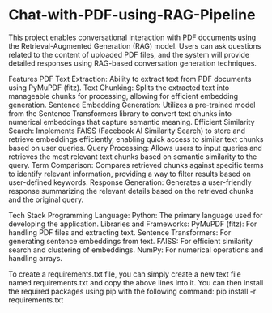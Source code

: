 # Chat-with-PDF-using-RAG-Pipeline

This project enables conversational interaction with PDF documents using the Retrieval-Augmented Generation (RAG) model. Users can ask questions related to the content of uploaded PDF files, and the system will provide detailed responses using RAG-based conversation generation techniques.

Features
PDF Text Extraction:
Ability to extract text from PDF documents using PyMuPDF (fitz).
Text Chunking:
Splits the extracted text into manageable chunks for processing, allowing for efficient embedding generation.
Sentence Embedding Generation:
Utilizes a pre-trained model from the Sentence Transformers library to convert text chunks into numerical embeddings that capture semantic meaning.
Efficient Similarity Search:
Implements FAISS (Facebook AI Similarity Search) to store and retrieve embeddings efficiently, enabling quick access to similar text chunks based on user queries.
Query Processing:
Allows users to input queries and retrieves the most relevant text chunks based on semantic similarity to the query.
Term Comparison:
Compares retrieved chunks against specific terms to identify relevant information, providing a way to filter results based on user-defined keywords.
Response Generation:
Generates a user-friendly response summarizing the relevant details based on the retrieved chunks and the original query.

Tech Stack
Programming Language:
Python: The primary language used for developing the application.
Libraries and Frameworks:
PyMuPDF (fitz): For handling PDF files and extracting text.
Sentence Transformers: For generating sentence embeddings from text.
FAISS: For efficient similarity search and clustering of embeddings.
NumPy: For numerical operations and handling arrays.

To create a requirements.txt file, you can simply create a new text file named requirements.txt and copy the above lines into it. You can then install the required packages using pip with the following command:
pip install -r requirements.txt
